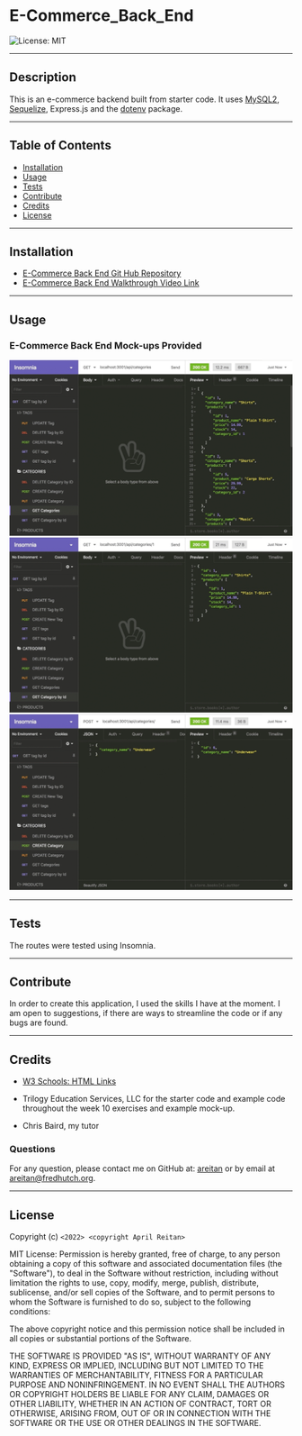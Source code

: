 # E-Commerce_Back_End

![License: MIT](https://img.shields.io/badge/License-MIT-yellow.svg)

---
## Description

This is an e-commerce backend built from starter code. It uses [MySQL2](https://www.npmjs.com/package/mysql2), [Sequelize](https://www.npmjs.com/package/sequelize), Express.js and the [dotenv](https://www.npmjs.com/package/dotenv) package.
  

---
## Table of Contents

  - [Installation](#installation)
  - [Usage](#usage)
  - [Tests](#tests)
  - [Contribute](#contribute)
  - [Credits](#credits)
  - [License](#license)


---
## Installation



- [E-Commerce Back End Git Hub Repository](https://github.com/areitan/E-Commerce_Back_End)
- [E-Commerce Back End Walkthrough Video Link](*******)


---
## Usage




### E-Commerce Back End Mock-ups Provided
![E-Commerce Back End Mock-up 1](/assets/13-orm-homework-demo-01.gif)
![E-Commerce Back End Mock-up 1](/assets/13-orm-homework-demo-02.gif)
![E-Commerce Back End Mock-up 1](/assets/13-orm-homework-demo-03.gif)




---
## Tests

The routes were tested using Insomnia.

--- 
## Contribute

In order to create this application, I used the skills I have at the moment. I am open to suggestions, if there are ways to streamline the code or if any bugs are found.

---
## Credits

- [W3 Schools: HTML Links](https://www.w3schools.com/html/html_links.asp)



- Trilogy Education Services, LLC for the starter code and example code throughout the week 10 exercises and example mock-up.
- Chris Baird, my tutor

### Questions

For any question, please contact me on GitHub at: [areitan](https://github.com/areitan) or by email at <areitan@fredhutch.org>.

---

## License

Copyright (c) ```<2022> <copyright April Reitan>```

MIT License:
Permission is hereby granted, free of charge, to any person obtaining a copy
of this software and associated documentation files (the "Software"), to deal
in the Software without restriction, including without limitation the rights
to use, copy, modify, merge, publish, distribute, sublicense, and/or sell
copies of the Software, and to permit persons to whom the Software is
furnished to do so, subject to the following conditions:

The above copyright notice and this permission notice shall be included in all
copies or substantial portions of the Software.

THE SOFTWARE IS PROVIDED "AS IS", WITHOUT WARRANTY OF ANY KIND, EXPRESS OR
IMPLIED, INCLUDING BUT NOT LIMITED TO THE WARRANTIES OF MERCHANTABILITY,
FITNESS FOR A PARTICULAR PURPOSE AND NONINFRINGEMENT. IN NO EVENT SHALL THE
AUTHORS OR COPYRIGHT HOLDERS BE LIABLE FOR ANY CLAIM, DAMAGES OR OTHER
LIABILITY, WHETHER IN AN ACTION OF CONTRACT, TORT OR OTHERWISE, ARISING FROM,
OUT OF OR IN CONNECTION WITH THE SOFTWARE OR THE USE OR OTHER DEALINGS IN THE
SOFTWARE.